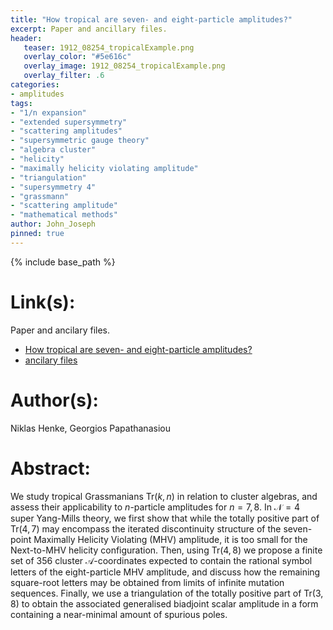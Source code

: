 ```yaml
---
title: "How tropical are seven- and eight-particle amplitudes?"
excerpt: Paper and ancillary files.
header:
   teaser: 1912_08254_tropicalExample.png
   overlay_color: "#5e616c"
   overlay_image: 1912_08254_tropicalExample.png
   overlay_filter: .6
categories:
- amplitudes
tags:
- "1/n expansion"
- "extended supersymmetry"
- "scattering amplitudes"
- "supersymmetric gauge theory"
- "algebra cluster"
- "helicity"
- "maximally helicity violating amplitude"
- "triangulation"
- "supersymmetry 4"
- "grassmann"
- "scattering amplitude"
- "mathematical methods"
author: John_Joseph
pinned: true
---
```

{% include base_path %}

# Link(s):
Paper and ancilary files.
  * [How tropical are seven- and eight-particle amplitudes?](https://arxiv.org/abs/1912.08254)
  * [ancilary files](https://arxiv.org/src/1912.08254/anc)

# Author(s):
Niklas Henke, Georgios Papathanasiou

# Abstract:
We study tropical Grassmanians Tr$(k,n)$ in relation to cluster algebras, and assess their applicability to $n$-particle amplitudes for $n=7,8$. In $\mathcal{N}=4$ super Yang-Mills theory, we first show that while the totally positive part of Tr$(4,7)$ may encompass the iterated discontinuity structure of the seven-point Maximally Helicity Violating (MHV) amplitude, it is too small for the Next-to-MHV helicity configuration. Then, using Tr$(4,8)$ we propose a finite set of 356 cluster $\mathcal{A}$-coordinates expected to contain the rational symbol letters of the eight-particle MHV amplitude, and discuss how the remaining square-root letters may be obtained from limits of infinite mutation sequences. Finally, we use a triangulation of the totally positive part of Tr$(3,8)$ to obtain the associated generalised biadjoint scalar amplitude in a form containing a near-minimal amount of spurious poles.